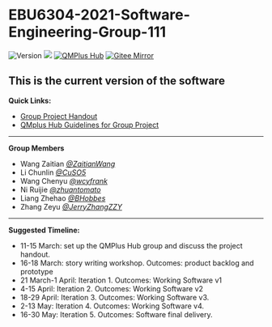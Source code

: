 # EBU6304-2021-Software-Engineering-Group-111

![Version](https://img.shields.io/badge/Version-3.0-green)
![](https://img.shields.io/github/repo-size/JerryZhangZZY/EBU6304-2021-Software-Engineering-Group-111)
[![QMPlus Hub](https://img.shields.io/badge/QMPlus%20Hub-here-orange)](https://hub.qmplus.qmul.ac.uk/group/ebu6304-2022-software-engin-35)
[![Gitee Mirror](https://img.shields.io/badge/Gitee%20Mirror-here-red)](https://gitee.com/jerryzhangzzy/EBU6304-2021-Software-Engineering-Group-111)

## This is the current version of the software

**Quick Links:**
- [Group Project Handout](https://qmplus.qmul.ac.uk/mod/resource/view.php?id=1562883)
- [QMplus Hub Guidelines for Group Project](https://qmplus.qmul.ac.uk/mod/resource/view.php?id=1562886)

---

**Group Members**
- Wang Zaitian [*@ZaitianWang*](https://github.com/ZaitianWang)
- Li Chunlin [*@CuSO5*](https://github.com/CuSO5)
- Wang Chenyu [*@wcyfrank*](https://github.com/wcyfrank)
- Ni Ruijie [*@zhuantomato*](https://github.com/zhuantomato)
- Liang Zhehao [*@BHobbes*](https://github.com/BHobbes)
- Zhang Zeyu [*@JerryZhangZZY*](https://github.com/JerryZhangZZY)

---

**Suggested Timeline:**
- 11-15 March: set up the QMPlus Hub group and discuss the project handout.
- 16-18 March: story writing workshop. Outcomes: product backlog and prototype
- 21 March-1 April: Iteration 1. Outcomes: Working Software v1
- 4-15 April: Iteration 2. Outcomes: Working Software v2
- 18-29 April: Iteration 3. Outcomes: Working Software v3.
- 2-13 May: Iteration 4. Outcomes: Working Software v4.
- 16-30 May: Iteration 5. Outcomes: Software final delivery.